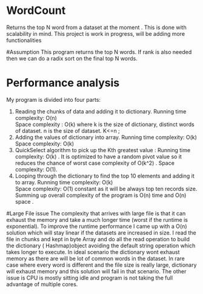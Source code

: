 # WordCount
Returns the top N word from a dataset at the moment . This is done with scalability in mind. 
This project is work in progress, will be adding more functionalities

#Assumption
This program returns the top N words.  If rank is also needed then we can  do a radix sort on the final top N words.

# Performance analysis
My program is divided into four parts:
  1.	Reading the chunks of data   and adding it to dictionary. 
      Running time complexity: O(n)  
      Space complexity :  O(k) 
       where k is the size of dictionary, distinct words of dataset. 
              n is the size of dataset. 
       K<=n ; 
  2.	Adding the values of dictionary into array.
      Running time complexity: O(k)
      Space complexity: O(k)
  3.	QuickSelect algorithm to pick up the Kth greatest value :
      Running time complexity: O(k) . It is optimized to have a random pivot value so it reduces the chance of worst case complexity of O(k^2) .
      Space complexity: O(1).
  4.	Looping through the dictionary to find the top 10 elements and adding it to array. 
  	  Running time complexity: O(k)  
  	  Space complexity: O(1) constant as it will be always top ten records size. 
Summing up overall complexity of the program is O(n) time and O(n) space .

#Large File issue
The complexity that arrives with large file is that it can exhaust the memory and take a much longer time (worst if the runtime is exponential).
To improve the runtime performance I came up with a O(n) solution which will stay linear if the datasets are increased in size. 
 I read the file in chunks and kept in byte Array and do all the read operation to build the dictionary ( Hashmap)object avoiding the default string operation which takes longer to execute.
In ideal scenario the dictionary wont exhaust memory as there are will be lot of common words in the dataset. 
In rare case where every word is different and the file size is really large, dictionary will exhaust memory and this solution will fail in that scenario. 
The other issue is CPU is mostly sitting idle and program is not taking the full advantage of multiple cores. 
